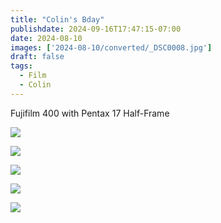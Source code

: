 ```yaml
---
title: "Colin's Bday"
publishdate: 2024-09-16T17:47:15-07:00
date: 2024-08-10
images: ['2024-08-10/converted/_DSC0008.jpg']
draft: false
tags:
  - Film
  - Colin
---
```


Fujifilm 400 with Pentax 17 Half-Frame

![](2024-08-10/converted/_DSC0008.jpg)

![](2024-08-10/converted/_DSC0009.jpg)

![](2024-08-10/converted/_DSC0011.jpg)

![](2024-08-10/converted/_DSC0013.jpg)

![](2024-08-10/converted/_DSC0014.jpg)